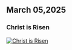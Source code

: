 ## March 05,2025

### Christ is Risen

[![Christ is Risen](https://raw.githubusercontent.com/linusjf/RIAY/main/March/jpgs/Day64.jpg)](https://youtu.be/ukldEFtB6sE "Christ is Risen")

